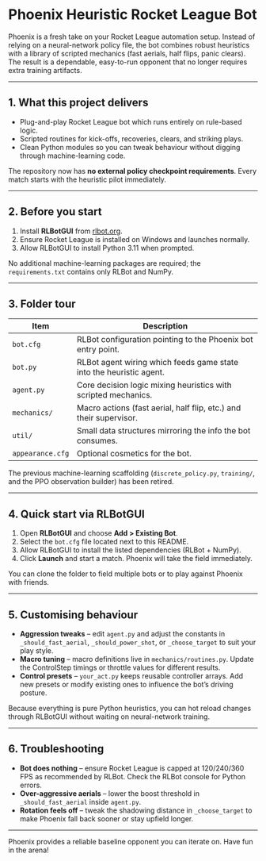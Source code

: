 # Phoenix Heuristic Rocket League Bot

Phoenix is a fresh take on your Rocket League automation setup. Instead of
relying on a neural-network policy file, the bot combines robust heuristics
with a library of scripted mechanics (fast aerials, half flips, panic clears).
The result is a dependable, easy-to-run opponent that no longer requires extra
training artifacts.

---

## 1. What this project delivers

* Plug-and-play Rocket League bot which runs entirely on rule-based logic.
* Scripted routines for kick-offs, recoveries, clears, and striking plays.
* Clean Python modules so you can tweak behaviour without digging through
  machine-learning code.

The repository now has **no external policy checkpoint requirements**. Every
match starts with the heuristic pilot immediately.

---

## 2. Before you start

1. Install **RLBotGUI** from [rlbot.org](https://www.rlbot.org/).
2. Ensure Rocket League is installed on Windows and launches normally.
3. Allow RLBotGUI to install Python 3.11 when prompted.

No additional machine-learning packages are required; the `requirements.txt`
contains only RLBot and NumPy.

---

## 3. Folder tour

| Item | Description |
| --- | --- |
| `bot.cfg` | RLBot configuration pointing to the Phoenix bot entry point. |
| `bot.py` | RLBot agent wiring which feeds game state into the heuristic agent. |
| `agent.py` | Core decision logic mixing heuristics with scripted mechanics. |
| `mechanics/` | Macro actions (fast aerial, half flip, etc.) and their supervisor. |
| `util/` | Small data structures mirroring the info the bot consumes. |
| `appearance.cfg` | Optional cosmetics for the bot. |

The previous machine-learning scaffolding (`discrete_policy.py`, `training/`, and
the PPO observation builder) has been retired.

---

## 4. Quick start via RLBotGUI

1. Open **RLBotGUI** and choose **Add > Existing Bot**.
2. Select the `bot.cfg` file located next to this README.
3. Allow RLBotGUI to install the listed dependencies (RLBot + NumPy).
4. Click **Launch** and start a match. Phoenix will take the field immediately.

You can clone the folder to field multiple bots or to play against Phoenix with
friends.

---

## 5. Customising behaviour

* **Aggression tweaks** – edit `agent.py` and adjust the constants in
  `_should_fast_aerial`, `_should_power_shot`, or `_choose_target` to suit your
  play style.
* **Macro tuning** – macro definitions live in `mechanics/routines.py`. Update
  the ControlStep timings or throttle values for different results.
* **Control presets** – `your_act.py` keeps reusable controller arrays. Add new
  presets or modify existing ones to influence the bot’s driving posture.

Because everything is pure Python heuristics, you can hot reload changes through
RLBotGUI without waiting on neural-network training.

---

## 6. Troubleshooting

* **Bot does nothing** – ensure Rocket League is capped at 120/240/360 FPS as
  recommended by RLBot. Check the RLBot console for Python errors.
* **Over-aggressive aerials** – lower the boost threshold in
  `_should_fast_aerial` inside `agent.py`.
* **Rotation feels off** – tweak the shadowing distance in `_choose_target` to
  make Phoenix fall back sooner or stay upfield longer.

---

Phoenix provides a reliable baseline opponent you can iterate on. Have fun in
the arena!
